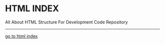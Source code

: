 # HTML INDEX
All About HTML Structure For Development Code  Repository
<hr>
<a href="https://codewithpunit.github.io/html/">go to html index</a>
